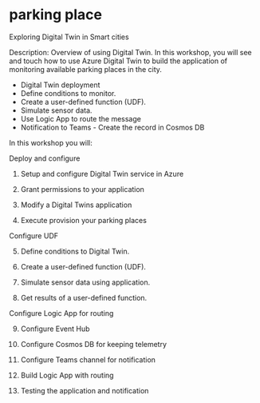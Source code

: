 # parking place
Exploring Digital Twin in Smart cities

Description: Overview of using Digital Twin. In this workshop, you will see and touch how to use Azure Digital Twin to build the application of monitoring available parking places in the city.  
  - Digital Twin deployment 
  - Define conditions to monitor. 
  - Create a user-defined function (UDF). 
  - Simulate sensor data. 
  - Use Logic App to route the message 
  - Notification to Teams - Create the record in Cosmos DB
  
In this workshop you will:

Deploy and configure
  1. Setup and configure Digital Twin service in Azure
  
  2. Grant permissions to your application
  
  3. Modify a Digital Twins application
  
  4. Execute provision your parking places

Configure UDF

  5. Define conditions to Digital Twin.
  
  6. Create a user-defined function (UDF).
  
  7. Simulate sensor data using application.
  
  8. Get results of a user-defined function.

Configure Logic App for routing

  9. Configure Event Hub
  
  10. Configure Cosmos DB for keeping telemetry
  
  11. Configure Teams channel for notification
  
  13. Build Logic App with routing
  
  14. Testing the application and notification
 
